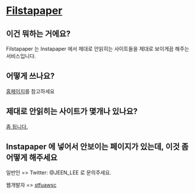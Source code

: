 [Filstapaper][homepage]
==========

이건 뭐하는 거에요?
-------------------
Filstapaper 는 Instapaper 에서 제대로 안읽히는 사이트들을 제대로 보이게끔 해주는 서비스입니다.

어떻게 쓰나요?
--------------
[홈페이지][homepage]를 참고하세요

제대로 안읽히는 사이트가 몇개나 있나요?
---------------------------------------
[좀 됩니다.][sites]

Instapaper 에 넣어서 안보이는 페이지가 있는데, 이것 좀 어떻게 해주세요
----------------------------------------------------------------------
일반인 => Twitter: @JEEN_LEE 로 문의주세요.

웹개발자 => [stfuawsc][stfuawsc]

[homepage]:http://app.perl.kr/filstapaper
[sites]:http://github.com/JEEN/Filstapaper/tree/master/sites/
[stfuawsc]:http://stfuawsc.com/

